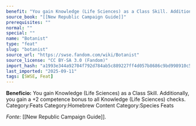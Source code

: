 ```yaml
---
benefit: "You gain Knowledge (Life Sciences) as a Class Skill. Additionally, you gain a +2 competence bonus to all Knowledge (Life Sciences) checks. Category:Feats Category:Homebrew Content Category:Species Feats"
source_book: "[[New Republic Campaign Guide]]"
prerequisites: ""
normal: ""
special: ""
name: "Botanist"
type: "feat"
slug: "botanist"
source_url: "https://swse.fandom.com/wiki/Botanist"
source_license: "CC BY-SA 3.0 (Fandom)"
import_hash: "a1993e344a92704f792d784ab5c889227ff4d057b8686c9bd998910c53d5f082"
last_imported: "2025-09-11"
tags: [SWSE, Feat]
---
```

**Beneficio:** You gain Knowledge (Life Sciences) as a Class Skill. Additionally, you gain a +2 competence bonus to all Knowledge (Life Sciences) checks. Category:Feats Category:Homebrew Content Category:Species Feats

*Fonte:* [[New Republic Campaign Guide]].